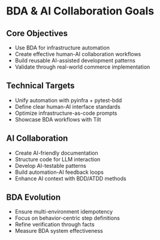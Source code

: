 # BDA & AI Collaboration Goals

## Core Objectives
- Use BDA for infrastructure automation
- Create effective human-AI collaboration workflows
- Build reusable AI-assisted development patterns
- Validate through real-world commerce implementation

## Technical Targets
- Unify automation with pyinfra + pytest-bdd
- Define clear human-AI interface standards
- Optimize infrastructure-as-code prompts
- Showcase BDA workflows with Tilt

## AI Collaboration
- Create AI-friendly documentation
- Structure code for LLM interaction
- Develop AI-testable patterns
- Build automation-AI feedback loops
- Enhance AI context with BDD/ATDD methods

## BDA Evolution
- Ensure multi-environment idempotency
- Focus on behavior-centric step definitions
- Refine verification through facts
- Measure BDA system effectiveness
